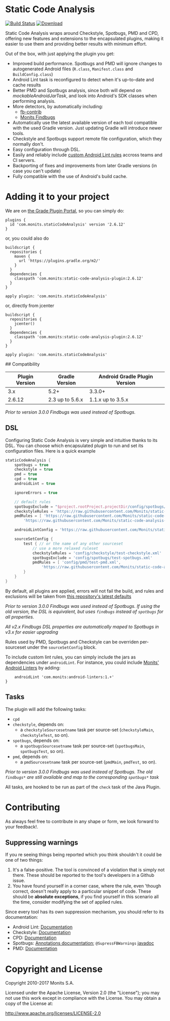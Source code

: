# Static Code Analysis

[![Build Status](https://travis-ci.org/Monits/static-code-analysis-plugin.svg?branch=development)](https://travis-ci.org/Monits/static-code-analysis-plugin)
[![Download](https://api.bintray.com/packages/monits/monits-android/static-code-analysis-plugin/images/download.svg) ](https://bintray.com/monits/monits-android/static-code-analysis-plugin/_latestVersion)

Static Code Analysis wraps around Checkstyle, Spotbugs, PMD and CPD, offering new features
and extensions to the encapsulated plugins, making it easier to use them and providing
better results with minimum effort.

Out of the box, with just applying the plugin you get:
 * Improved build performance. Spotbugs and PMD will ignore changes to autogenerated
Android files (``R.class``, ``Manifest.class`` and ``BuildConfig.class``)
 * Android Lint task is reconfigured to detect when it's up-to-date and cache results
 * Better PMD and Spotbugs analysis, since both will depend on *mockableAndroidJarTask*,
and look into Android's SDK classes when performing analysis.
 * More detectors, by automatically including:
   * [fb-contrib](https://github.com/mebigfatguy/fb-contrib)
   * [Monits Findbugs](https://github.com/Monits/findbugs-plugin)
 * Automatically use the latest available version of each tool compatible with the
used Gradle version. Just updating Gradle will introduce newer tools.
 * Checkstyle and Spotbugs support remote file configuration, which they normally don't.
 * Easy configuration through DSL.
 * Easily and reliably include [custom Android Lint rules](http://tools.android.com/tips/lint-custom-rules) accross teams and CI servers.
 * Backporting of fixes and improvements from later Gradle versions (in case you can't update)
 * Fully compatible with the use of Android's build cache.

# Adding it to your project

We are on [the Grade Plugin Portal](https://plugins.gradle.org/plugin/com.monits.staticCodeAnalysis), so you can simply do:

```
plugins {
  id 'com.monits.staticCodeAnalysis' version '2.6.12'
}
```

or, you could also do

```
buildscript {
  repositories {
    maven {
      url 'https://plugins.gradle.org/m2/'
    }
  }
  dependencies {
    classpath 'com.monits:static-code-analysis-plugin:2.6.12'
  }
}

apply plugin: 'com.monits.staticCodeAnalysis'
```

or, directly from jcenter

```
buildscript {
  repositories {
    jcenter()
  }
  dependencies {
    classpath 'com.monits:static-code-analysis-plugin:2.6.12'
  }
}

apply plugin: 'com.monits.staticCodeAnalysis'
```

## Compatibility

Plugin Version | Gradle Version | Android Gradle Plugin Version
-----|----|-----
3.x|5.2+|3.3.0+
2.6.12|2.3 up to 5.6.x|1.1.x up to 3.5.x

*Prior to version 3.0.0 Findbugs was used instead of Spotbugs.*

## DSL

Configuring Static Code Analysis is very simple and intuitive thanks to its DSL. You can choose
which encapsulated plugin to run and set its configuration files. Here is a quick example

```groovy
staticCodeAnalysis {
    spotbugs = true
    checkstyle = true
    pmd = true
    cpd = true
    androidLint = true

    ignoreErrors = true

    // default rules
    spotbugsExclude = "$project.rootProject.projectDir/config/spotbugs/excludeFilter.xml"
    checkstyleRules = 'https://raw.githubusercontent.com/Monits/static-code-analysis-plugin/staging/defaults/checkstyle/checkstyle-cache.xml'
    pmdRules = [ 'https://raw.githubusercontent.com/Monits/static-code-analysis-plugin/staging/defaults/pmd/pmd.xml',
        'https://raw.githubusercontent.com/Monits/static-code-analysis-plugin/staging/defaults/pmd/pmd-android.xml' ]

    androidLintConfig = 'https://raw.githubusercontent.com/Monits/static-code-analysis-plugin/staging/defaults/android/android-lint.xml'

    sourceSetConfig {
        test { // or the name of any other sourceset
            // use a more relaxed ruleset
            checkstyleRules = 'config/checkstyle/test-checkstyle.xml'
            spotbugsExclude = 'config/spotbugs/test-spotbugs.xml'
            pmdRules = [ 'config/pmd/test-pmd.xml',
                'https://raw.githubusercontent.com/Monits/static-code-analysis-plugin/staging/defaults/pmd/pmd-android.xml' ]
        }
    }
}
```

By default, all plugins are applied, errors will not fail the build, and rules and exclusions will
be taken from [this repository's latest defaults](https://github.com/Monits/static-code-analysis-plugin/tree/staging/defaults)

*Prior to version 3.0.0 Findbugs was used instead of Spotbugs. If using the old version, the DSL is equivalent,
but uses `findbugs` instead of `spotbugs` for all properties.*

*All v2.x Findbugs DSL properties are automatically maped to Spotbugs in v3.x for easier upgrading*

Rules used by PMD, Spotbugs and Checkstyle can be overriden per-sourceset under the ``sourceSetConfig`` block.

To include custom lint rules, you can simply include the jars as dependencies under `androidLint`.
For instance, you could include [Monits' Android Linters](https://github.com/monits/android-linters) by adding:

```
    androidLint 'com.monits:android-linters:1.+'
}
```

## Tasks

The plugin will add the following tasks:

* `cpd`
* `checkstyle`, depends on:
  * a `checkstyleSourcesetname` task per source-set (`checkstyleMain`, `checkstyleTest`, so on).
* `spotbugs`, depends on:
  * a `spotbugsSourcesetname` task per source-set (`spotbugsMain`, `spotbugsTest`, so on).
* `pmd`, depends on:
  * a `pmdSourcesetname` task per source-set (`pmdMain`, `pmdTest`, so on).

*Prior to version 3.0.0 Findbugs was used instead of Spotbugs. The old `findbugs*` are still available and map to the corresponding `spotbugs*` task*

All tasks, are hooked to be run as part of the `check` task of the Java Plugin.

# Contributing

As always feel free to contribute in any shape or form, we look forward to your feedback!.

## Suppressing warnings

If you re seeing things being reported which you think shouldn't it could be one of two things:

1. It's a false-positive. The tool is convinced of a violation that is simply not there. These should be reported to
the tool's developers in a Github issue.
2. You have found yourself in a corner case, where the rule, even 'though correct, doesn't really apply to a particular snippet of code.
These should be **absolute exceptions**, if you find yourself in this scenario all the time, consider modifying the set of applied rules.

Since every tool has its own suppression mechanism, you should refer to its documentation:

- Android Lint: [Documentation](http://tools.android.com/tips/lint/suppressing-lint-warnings)
- Checkstyle: [Documentation](http://checkstyle.sourceforge.net/config_annotation.html#SuppressWarnings)
- CPD: [Documentation](https://pmd.github.io/latest/pmd_userdocs_cpd.html#suppression) 
- Spotbugs: [Annotations documentation](https://spotbugs.readthedocs.io/en/latest/annotations.html); `@SupressFBWarnings` [javadoc](https://spotbugs.readthedocs.io/en/latest/annotations.html#edu-umd-cs-findbugs-annotations-suppressfbwarnings)
- PMD: [Documentation](https://pmd.github.io/latest/pmd_userdocs_suppressing_warnings.html)


# Copyright and License
Copyright 2010-2017 Monits S.A.

Licensed under the Apache License, Version 2.0 (the "License"); you may not use
this work except in compliance with the License. You may obtain a copy of the
License at:

http://www.apache.org/licenses/LICENSE-2.0

